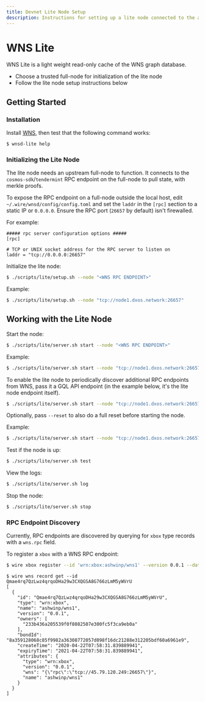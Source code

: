 ```yaml
---
title: Devnet Lite Node Setup
description: Instructions for setting up a lite node connected to the already running devnet.
---
```


# WNS Lite

WNS Lite is a light weight read-only cache of the WNS graph database.

* Choose a trusted full-node for initialization of the lite node
* Follow the lite node setup instructions below

## Getting Started

### Installation

Install [WNS](../../README.md), then test that the following command works:

```bash
$ wnsd-lite help
```

### Initializing the Lite Node

The lite node needs an upstream full-node to function. It connects to the `cosmos-sdk`/`tendermint` RPC endpoint on the full-node to pull state, with merkle proofs.

To expose the RPC endpoint on a full-node outside the local host, edit `~/.wire/wnsd/config/config.toml` and set the `laddr` in the `[rpc]` section to a static IP or `0.0.0.0`. Ensure the RPC port (`26657` by default) isn't firewalled.

For example:

```text
##### rpc server configuration options #####
[rpc]

# TCP or UNIX socket address for the RPC server to listen on
laddr = "tcp://0.0.0.0:26657"
```

Initialize the lite node:

```bash
$ ./scripts/lite/setup.sh --node "<WNS RPC ENDPOINT>"
```

Example:

```bash
$ ./scripts/lite/setup.sh --node "tcp://node1.dxos.network:26657"
```

## Working with the Lite Node

Start the node:

```bash
$ ./scripts/lite/server.sh start --node "<WNS RPC ENDPOINT>"
```

Example:

```bash
$ ./scripts/lite/server.sh start --node "tcp://node1.dxos.network:26657"
```

To enable the lite node to periodically discover additional RPC endpoints from WNS, pass it a GQL API endpoint (in the example below, it's the lite node endpoint itself).

```bash
$ ./scripts/lite/server.sh start --node "tcp://node1.dxos.network:26657" --endpoint "http://127.0.0.1:9475/api"
```

Optionally, pass `--reset` to also do a full reset before starting the node.

Example:

```bash
$ ./scripts/lite/server.sh start --node "tcp://node1.dxos.network:26657" --endpoint "http://127.0.0.1:9475/api" --reset
```

Test if the node is up:

```bash
$ ./scripts/lite/server.sh test
```

View the logs:

```bash
$ ./scripts/lite/server.sh log
```

Stop the node:

```bash
$ ./scripts/lite/server.sh stop
```

### RPC Endpoint Discovery

Currently, RPC endpoints are discovered by querying for `xbox` type records with a `wns.rpc` field.

To register a `xbox` with a WNS RPC endpoint:

```bash
$ wire xbox register --id 'wrn:xbox:ashwinp/wns1' --version 0.0.1 --data.wns.rpc='tcp://45.79.120.249:26657'
```

```
$ wire wns record get --id Qmae4rq7QzLwz4qrqoDHa29w3CXQGSA8G766zLmM5yWVrU
[
  {
    "id": "Qmae4rq7QzLwz4qrqoDHa29w3CXQGSA8G766zLmM5yWVrU",
    "type": "wrn:xbox",
    "name": "ashwinp/wns1",
    "version": "0.0.1",
    "owners": [
      "233b436a205539f0f8082507e300fc5f3ca9eb0a"
    ],
    "bondId": "8a359128068c85f9982a36308772057d098f16dc21288e312205bdf60a6961e9",
    "createTime": "2020-04-22T07:58:31.839889941",
    "expiryTime": "2021-04-22T07:58:31.839889941",
    "attributes": {
      "type": "wrn:xbox",
      "version": "0.0.1",
      "wns": "{\"rpc\":\"tcp://45.79.120.249:26657\"}",
      "name": "ashwinp/wns1"
    }
  }
]
```
